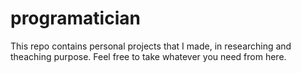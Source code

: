 # programatician

This repo contains personal projects that I made, in researching and theaching purpose.
Feel free to take whatever you need from here.
